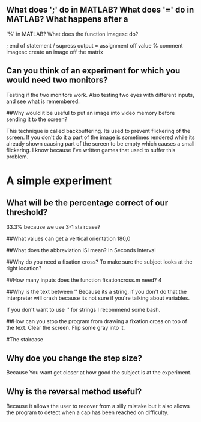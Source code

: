 
## What does ';' do in MATLAB? What does '=' do in MATLAB? What happens after a
'%' in MATLAB? What does the function imagesc do?

; end of statement / supress output
= assignment off value
% comment
imagesc create an image off the matrix


## Can you think of an experiment for which you would need two monitors?

Testing if the two monitors work. Also testing two eyes with different inputs, and
see what is remembered.

##Why would it be useful to put an image into video memory before sending it to the screen?

This technique is called backbuffering. Its used to prevent flickering of the screen.
If you don't do it a part of the image is sometimes rendered while its already shown
causing part of the screen to be empty which causes a small flickering. I know
because I've written games that used to suffer this problem.

# A simple experiment
## What will be the percentage correct of our threshold?

33.3% because we use 3-1 staircase?

##What values can get a vertical orientation
180,0

##What does the abbreviation ISI mean?
In Seconds Interval

##Why do you need a fixation cross?
To make sure the subject looks at the right location?

##How many inputs does the function fixationcross.m need?
4

##Why is the text between ''
Because its a string, if you don't do that the interpreter will crash
because its not sure if you're talking about variables.

If you don't want to use '' for strings I recommend some bash.


##How can you stop the program from drawing a fixation cross on top of the text.
Clear the screen. Flip some gray into it.

#The staircase
## Why doe you change the step size?
Because You want get closer at how good the subject is at the experiment.

## Why is the reversal method useful?
Because it allows the user to recover from a silly mistake but it also allows
the program to detect when a cap has been reached on difficulty.
